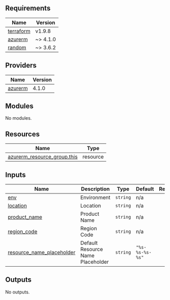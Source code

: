 <!-- BEGIN_TF_DOCS -->
## Requirements

| Name | Version |
|------|---------|
| <a name="requirement_terraform"></a> [terraform](#requirement\_terraform) | v1.9.8 |
| <a name="requirement_azurerm"></a> [azurerm](#requirement\_azurerm) | ~> 4.1.0 |
| <a name="requirement_random"></a> [random](#requirement\_random) | ~> 3.6.2 |

## Providers

| Name | Version |
|------|---------|
| <a name="provider_azurerm"></a> [azurerm](#provider\_azurerm) | 4.1.0 |

## Modules

No modules.

## Resources

| Name | Type |
|------|------|
| [azurerm_resource_group.this](https://registry.terraform.io/providers/hashicorp/azurerm/latest/docs/resources/resource_group) | resource |

## Inputs

| Name | Description | Type | Default | Required |
|------|-------------|------|---------|:--------:|
| <a name="input_env"></a> [env](#input\_env) | Environment | `string` | n/a | yes |
| <a name="input_location"></a> [location](#input\_location) | Location | `string` | n/a | yes |
| <a name="input_product_name"></a> [product\_name](#input\_product\_name) | Product Name | `string` | n/a | yes |
| <a name="input_region_code"></a> [region\_code](#input\_region\_code) | Region Code | `string` | n/a | yes |
| <a name="input_resource_name_placeholder"></a> [resource\_name\_placeholder](#input\_resource\_name\_placeholder) | Default Resource Name Placeholder | `string` | `"%s-%s-%s-%s"` | no |

## Outputs

No outputs.
<!-- END_TF_DOCS -->